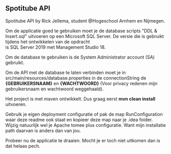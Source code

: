 ## Spotitube API     
Spotitube API by Rick Jellema, student @Hogeschool Arnhem en Nijmegen.

Om de applicatie goed te gebruiken moet je de database scripts "DDL & Insert.sql" uitvoeren op een Microsoft SQL Server. De versie die is gebruikt tijdens het ontwikkelen van de opdracht     
is SQL Server 2019 met Management Studio 18.

Om de database te gebruiken is de System Administrator account (SA) gebruikt.

Om de API met de database te laten verbinden moet je in src/main/resources/database.properties in de connectionString de **{GEBRUIKERSNAAM}** en **{WACHTWOORD}** (Voor privacy redenen mijn gebruikersnaam en wachtwoord weggehaald).


Het project is met maven ontwikkelt. Dus graag eerst **mvn clean install** uitvoeren.

Gebruik je eigen deployment configuratie of pak de map RunConfiguration waar deze readme ook staat en kopieer deze map naar je .idea folder.
Wijzig natuurlijk wel je Apache tomee plus configuratie. Want mijn installatie path daarvan is anders dan van jou.

Probeer nu de applicatie te draaien.
Mocht je er toch niet uitkomen dan is dat helaas pech. 





